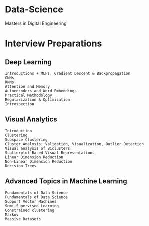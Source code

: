 # Data-Science
Masters in Digital Engineering 

# Interview Preparations

  ## Deep Learning
    Introductions + MLPs, Gradient Descent & Backpropagation
    CNNs
    RNNs
    Attention and Memory
    Autoencoders and Word Embeddings
    Practical Methodology
    Regularization & Optimization
    Introspection
  
  ## Visual Analytics
    Introduction
    Clustering
    Subspace Clustering
    Cluster Analysis: Validation, Visualization, Outlier Detection
    Visual analysis of Biclusters
    Scatterplot-Based Visual Representations
    Linear Dimension Reduction
    Non-Linear Dimension Reduction
    Decision Trees
    
## Advanced Topics in Machine Learning
    Fundamentals of Data Science
    Fundamentals of Data Science
    Support Vector Machines
    Semi-Supervised Learning
    Constrained clustering
    Markov
    Massive Datasets
